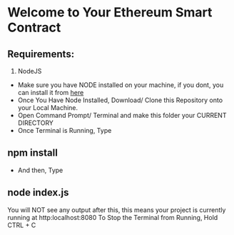# Welcome to Your Ethereum Smart Contract

## Requirements:

1. NodeJS

- Make sure you have NODE installed on your machine, if you dont, you can install it from [here](https://nodejs.org/en/)
- Once You Have Node Installed, Download/ Clone this Repository onto your Local Machine.
- Open Command Prompt/ Terminal and make this folder your CURRENT DIRECTORY
- Once Terminal is Running, Type

## npm install

- And then, Type

## node index.js

You will NOT see any output after this, this means your project is currently running at http:localhost:8080
To Stop the Terminal from Running, Hold CTRL + C
